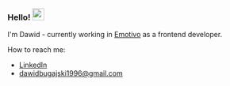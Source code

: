 ### Hello! <img src="https://media.giphy.com/media/hvRJCLFzcasrR4ia7z/giphy.gif" width="24px">

I'm Dawid - currently working in [Emotivo](https://emotivo.pl/) as a frontend developer. 

How to reach me:
- [LinkedIn](https://www.linkedin.com/in/dawidbugajski96 "Dawid Bugajski | LinkedIn")
- [dawidbugajski1996@gmail.com](mailto:dawidbugajski1996@gmail.com)
